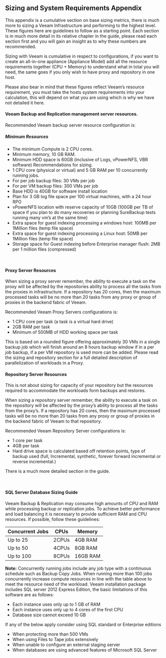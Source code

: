 ## Sizing and System Requirements Appendix


This appendix is a cumulative section on base sizing metrics, there is much more to sizing a Veeam Infrastructure and performing to the highest level. These figures here are guidelines to follow as a starting point. Each section is in much more detail in its relative chapter in the guide, please read each section first and you will gain an insight as to why these numbers are recommended.

Sizing with Veeam is cumulative in respect to configurations, if you want to create an all-in-one appliance (Appliance Model) add all the resource requirements together (CPU + Memory) to understand what in total you will need, the same goes if you only wish to have proxy and repository in one host.

Please also bear in mind that these figures reflect Veeam’s resource requirement, you must take the hosts system requirements into your calculation, this will depend on what you are using which is why we have not detailed it here.

#### Veeam Backup and Replication management server resources.

Recommended Veeam backup server resource configuration is:

##### Minimum Resources
* The minimum Compute is 2 CPU cores.
* Minimum memory, 10 GB RAM.
* Minimum HDD space is 60GB (inclusive of Logs, vPowerNFS, VBR software)
Recommendations for sizing.
* 1 CPU core (physical or virtual) and 5 GB RAM per 10 concurrently running jobs.
* For per job backup files: 30 VMs per job
* For per VM backup files: 300 VMs per job
* Base HDD is 40GB for software install location
* Plan for 3 GB log file space per 100 virtual machines, with a 24 hour RPO
* vPowerNFS location with reserve capacity of 10GB (100GB per TB of space if you plan to do many recoveries or planning SureBackup tests running many vm’s at the same time)
* Extra space for guest indexing processing a windows host: 100MB per 1Million files (temp file space)
* Extra space for guest indexing processing a Linux host: 50MB per 1Million files (temp file space)
* Storage space for Guest indexing before Enterprise manager flush: 2MB per 1 million files (compressed)


 
#### Proxy Server Resources

When sizing a proxy server remember, the ability to execute a task on the proxy will be affected by the repositories ability to process all the tasks from the proxies in infrastructure. If a repository has 20 cores, then the maximum processed tasks will be no more than 20 tasks from any proxy or group of proxies in the backend fabric of Veeam.

Recommended Veeam Proxy Servers configurations is:

* 1 CPU core per task (a task is a virtual hard drive)
* 2GB RAM per task
* Minimum of 500MB of HDD working space per task

This is based on a rounded figure offering approximately 30 VMs in a single backup job which will finish around an 8 hours backup window if in a per job backup, if a per VM repository is used more can be added. Please read the sizing and repository section for a full detailed description of parallelization of workloads in a Proxy.


#### Repository Server Resources

This is not about sizing for capacity of your repository but the resources required to accommodate the workloads form backups and restores.

When sizing a repository server remember, the ability to execute a task on the repository will be affected by the proxy’s ability to process all the tasks from the proxy’s. If a repository has 20 cores, then the maximum processed tasks will be no more than 20 tasks from any proxy or group of proxies in the backend fabric of Veeam to that repository.

Recommended Veeam Repository Server configurations is:

* 1 core per task
* 4GB per task
* Hard drive space is calculated based off retention points, type of backup used (full, Incremental, synthetic, forever forward incremental or reverse incremental.)

There is a much more detailed section in the guide.

 
#### SQL Server Database Sizing Guide

Veeam Backup & Replication may consume high amounts of CPU and RAM while processing backup or replication jobs. To achieve better performance and load balancing it is necessary to provide sufficient RAM and CPU resources.
If possible, follow these guidelines:

Concurrent Jobs  | CPUs |Memory
------------| -----------|---------
Up to 25	|	2CPUs |4GB RAM
Up to 50	| 4CPUs	| 8GB RAM
Up to 100 |	8CPUs |	16GB RAM


**Note:** Concurrently running jobs include any job type with a continuous schedule such as Backup Copy Jobs.
When running more than 100 jobs concurrently increase compute resources in line with the table above to meet the resource need of the workload.
Veeam installation package includes SQL server 2012 Express Edition, the basic limitations of this software are as follows:
*	Each instance uses only up to 1 GB of RAM
*	Each instance uses only up to 4 cores of the first CPU
*	Database size cannot exceed 10 GB

If any of the below apply consider using SQL standard or Enterprise editions
*	When protecting more than 500 VMs
*	When using Files to Tape jobs extensively
*	When unable to configure an external staging server
*	When databases are using advanced features of Microsoft SQL Server
